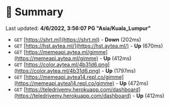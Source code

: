 # 📖 Summary
Last updated: **4/6/2022, 3:56:07 PG "Asia/Kuala_Lumpur"**

- `GET` [https://shrt.ml](https://shrt.ml) - **Down** (202ms)
- `GET` [https://hst.aytea.ml/](https://hst.aytea.ml/) - **Up** (670ms)
- `GET` [https://memeapi.aytea.ml/gimme](https://memeapi.aytea.ml/gimme) - **Up** (412ms)
- `GET` [https://color.aytea.ml/4b31d6.png](https://color.aytea.ml/4b31d6.png) - **Up** (1797ms)
- `GET` [https://memeapi.aytea14.repl.co/gimme](https://memeapi.aytea14.repl.co/gimme) - **Up** (472ms)
- `GET` [https://teledrivemy.herokuapp.com/dashboard](https://teledrivemy.herokuapp.com/dashboard) - **Up** (412ms)
